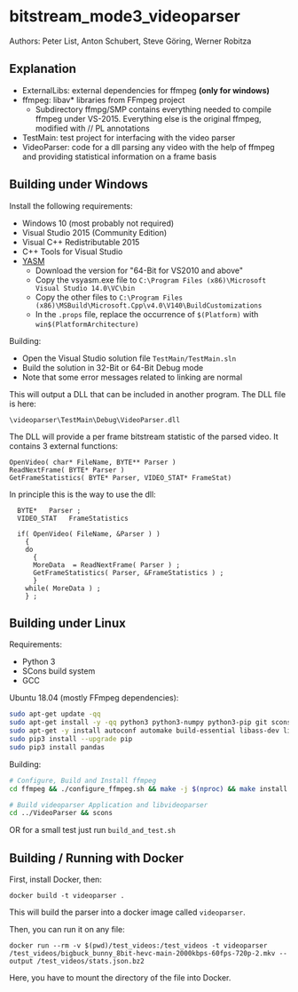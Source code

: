 # bitstream_mode3_videoparser
Authors: Peter List, Anton Schubert, Steve Göring, Werner Robitza

## Explanation

- ExternalLibs: external dependencies for ffmpeg **(only for windows)**
- ffmpeg: libav* libraries from FFmpeg project
  - Subdirectory ffmpg/SMP contains everything needed to compile ffmpeg under
    VS-2015. Everything else is the original ffmpeg, modified with // PL annotations
- TestMain:    test project for interfacing with the video parser
- VideoParser: code for a dll parsing any video with the help of ffmpeg and providing
               statistical information on a frame basis

## Building under Windows

Install the following requirements:

- Windows 10  (most probably not required)
- Visual Studio 2015 (Community Edition)
- Visual C++ Redistributable 2015
- C++ Tools for Visual Studio
- [YASM](http://yasm.tortall.net/Download.html)
  - Download the version for "64-Bit for VS2010 and above"
  - Copy the vsyasm.exe file to `C:\Program Files (x86)\Microsoft Visual Studio 14.0\VC\bin`
  - Copy the other files to `C:\Program Files (x86)\MSBuild\Microsoft.Cpp\v4.0\V140\BuildCustomizations`
  - In the `.props` file, replace the occurrence of `$(Platform)` with `win$(PlatformArchitecture)`

Building:

- Open the Visual Studio solution file `TestMain/TestMain.sln`
- Build the solution in 32-Bit or 64-Bit Debug mode
- Note that some error messages related to linking are normal

This will output a DLL that can be included in another program. The DLL file is here:

    \videoparser\TestMain\Debug\VideoParser.dll

The DLL will provide a per frame bitstream statistic of the parsed video.
It contains 3 external functions:

    OpenVideo( char* FileName, BYTE** Parser )
    ReadNextFrame( BYTE* Parser )
    GetFrameStatistics( BYTE* Parser, VIDEO_STAT* FrameStat)

In principle this is the way to use the dll:


      BYTE*   Parser ;
      VIDEO_STAT   FrameStatistics

      if( OpenVideo( FileName, &Parser ) )
        {
        do
          {
          MoreData  = ReadNextFrame( Parser ) ;
          GetFrameStatistics( Parser, &FrameStatistics ) ;
          }
        while( MoreData ) ;
        } ;


## Building under Linux

Requirements:
- Python 3
- SCons build system
- GCC

Ubuntu 18.04 (mostly FFmpeg dependencies):

```bash
sudo apt-get update -qq
sudo apt-get install -y -qq python3 python3-numpy python3-pip git scons
sudo apt-get -y install autoconf automake build-essential libass-dev libfreetype6-dev libsdl2-dev libtheora-dev libtool libva-dev libvdpau-dev libvorbis-dev libxcb1-dev libxcb-shm0-dev libxcb-xfixes0-dev pkg-config texinfo wget zlib1g-dev yasm
sudo pip3 install --upgrade pip
sudo pip3 install pandas
```

Building:

```bash
# Configure, Build and Install ffmpeg
cd ffmpeg && ./configure_ffmpeg.sh && make -j $(nproc) && make install

# Build videoparser Application and libvideoparser
cd ../VideoParser && scons
```
OR for a small test just run `build_and_test.sh`

## Building / Running with Docker

First, install Docker, then:

    docker build -t videoparser .

This will build the parser into a docker image called `videoparser`.

Then, you can run it on any file:

    docker run --rm -v $(pwd)/test_videos:/test_videos -t videoparser /test_videos/bigbuck_bunny_8bit-hevc-main-2000kbps-60fps-720p-2.mkv --output /test_videos/stats.json.bz2

Here, you have to mount the directory of the file into Docker.


